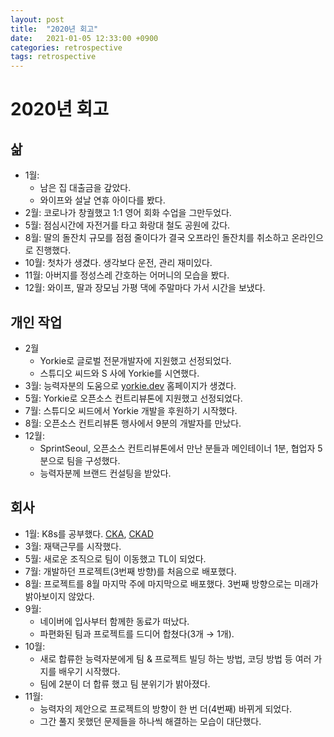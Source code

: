 ```yaml
---
layout: post
title:  "2020년 회고"
date:   2021-01-05 12:33:00 +0900
categories: retrospective
tags: retrospective
---
```


# 2020년 회고

## 삶

- 1월:
    - 남은 집 대출금을 갚았다.
    - 와이프와 설날 연휴 아이다를 봤다.
- 2월: 코로나가 창궐했고 1:1 영어 회화 수업을 그만두었다.
- 5월: 점심시간에 자전거를 타고 화랑대 철도 공원에 갔다.
- 8월: 딸의 돌잔치 규모를 점점 줄이다가 결국 오프라인 돌잔치를 취소하고 온라인으로 진행했다.
- 10월: 첫차가 생겼다. 생각보다 운전, 관리 재미있다.
- 11월: 아버지를 정성스레 간호하는 어머니의 모습을 봤다.
- 12월: 와이프, 딸과 장모님 가평 댁에 주말마다 가서 시간을 보냈다.

## 개인 작업

- 2월
    - Yorkie로 글로벌 전문개발자에 지원했고 선정되었다.
    - 스튜디오 씨드와 S 사에 Yorkie를 시연했다.
- 3월: 능력자분의 도움으로 [yorkie.dev](http://yorkie.dev) 홈페이지가 생겼다.
- 5월: Yorkie로 오픈소스 컨트리뷰톤에 지원했고 선정되었다.
- 7월: 스튜디오 씨드에서 Yorkie 개발을 후원하기 시작했다.
- 8월: 오픈소스 컨트리뷰톤 행사에서 9분의 개발자를 만났다.
- 12월:
    - SprintSeoul, 오픈소스 컨트리뷰톤에서 만난 분들과 메인테이너 1분, 협업자 5분으로 팀을 구성했다.
    - 능력자분께 브랜드 컨설팅을 받았다.

## 회사

- 1월: K8s를 공부했다. [CKA](https://www.udemy.com/certificate/UC-AJCPVJTY/), [CKAD](https://www.udemy.com/certificate/UC-NWGIRW3U/)
- 3월: 재택근무를 시작했다.
- 5월: 새로운 조직으로 팀이 이동했고 TL이 되었다.
- 7월: 개발하던 프로젝트(3번째 방향)를 처음으로 배포했다.
- 8월: 프로젝트를 8월 마지막 주에 마지막으로 배포했다. 3번째 방향으로는 미래가 밝아보이지 않았다.
- 9월:
    - 네이버에 입사부터 함께한 동료가 떠났다.
    - 파편화된 팀과 프로젝트를 드디어 합쳤다(3개 → 1개).
- 10월:
    - 새로 합류한 능력자분에게 팀 & 프로젝트 빌딩 하는 방법, 코딩 방법 등 여러 가지를 배우기 시작했다.
    - 팀에 2분이 더 합류 했고 팀 분위기가 밝아졌다.
- 11월:
    - 능력자의 제안으로 프로젝트의 방향이 한 번 더(4번째) 바뀌게 되었다.
    - 그간 풀지 못했던 문제들을 하나씩 해결하는 모습이 대단했다.
